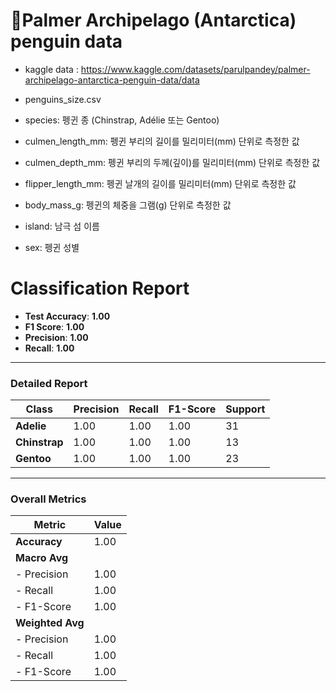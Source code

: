 # 🐧Palmer Archipelago (Antarctica) penguin data
- kaggle data : https://www.kaggle.com/datasets/parulpandey/palmer-archipelago-antarctica-penguin-data/data
- penguins_size.csv

- species: 펭귄 종 (Chinstrap, Adélie 또는 Gentoo)
- culmen_length_mm: 펭귄 부리의 길이를 밀리미터(mm) 단위로 측정한 값
- culmen_depth_mm: 펭귄 부리의 두께(깊이)를 밀리미터(mm) 단위로 측정한 값
- flipper_length_mm:  펭귄 날개의 길이를 밀리미터(mm) 단위로 측정한 값
- body_mass_g: 펭귄의 체중을 그램(g) 단위로 측정한 값
- island: 남극 섬 이름
- sex: 펭귄 성별

# **Classification Report**

- **Test Accuracy**: **1.00**  
- **F1 Score**: **1.00**  
- **Precision**: **1.00**  
- **Recall**: **1.00**

---

### **Detailed Report**
| **Class**      | **Precision** | **Recall** | **F1-Score** | **Support** |
|-----------------|--------------|------------|--------------|-------------|
| **Adelie**      | 1.00         | 1.00       | 1.00         | 31          |
| **Chinstrap**   | 1.00         | 1.00       | 1.00         | 13          |
| **Gentoo**      | 1.00         | 1.00       | 1.00         | 23          |

---

### **Overall Metrics**
| **Metric**          | **Value** |
|----------------------|-----------|
| **Accuracy**         | 1.00      |
| **Macro Avg**        |           |
| - Precision          | 1.00      |
| - Recall             | 1.00      |
| - F1-Score           | 1.00      |
| **Weighted Avg**     |           |
| - Precision          | 1.00      |
| - Recall             | 1.00      |
| - F1-Score           | 1.00      |
